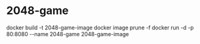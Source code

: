 # 2048-game
docker build -t 2048-game-image
docker image prune -f
docker run -d -p 80:8080 --name 2048-game 2048-game-image